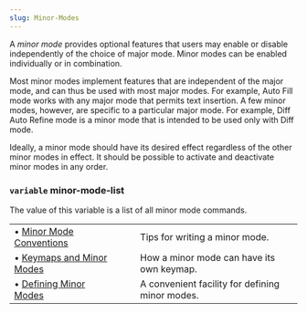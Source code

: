 ```yaml
---
slug: Minor-Modes
---
```


A *minor mode* provides optional features that users may enable or disable independently of the choice of major mode. Minor modes can be enabled individually or in combination.

Most minor modes implement features that are independent of the major mode, and can thus be used with most major modes. For example, Auto Fill mode works with any major mode that permits text insertion. A few minor modes, however, are specific to a particular major mode. For example, Diff Auto Refine mode is a minor mode that is intended to be used only with Diff mode.

Ideally, a minor mode should have its desired effect regardless of the other minor modes in effect. It should be possible to activate and deactivate minor modes in any order.

### <span className="tag variable">`variable`</span> **minor-mode-list**

The value of this variable is a list of all minor mode commands.

|                                                                  |    |                                                 |
| :--------------------------------------------------------------- | -- | :---------------------------------------------- |
| • [Minor Mode Conventions](/docs/elisp/Minor-Mode-Conventions)   |    | Tips for writing a minor mode.                  |
| • [Keymaps and Minor Modes](/docs/elisp/Keymaps-and-Minor-Modes) |    | How a minor mode can have its own keymap.       |
| • [Defining Minor Modes](/docs/elisp/Defining-Minor-Modes)       |    | A convenient facility for defining minor modes. |
